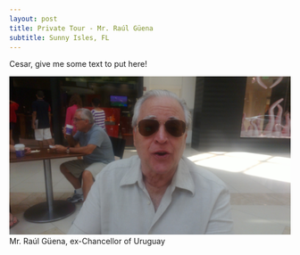 ```yaml
---
layout: post
title: Private Tour - Mr. Raúl Güena
subtitle: Sunny Isles, FL
---
```


Cesar, give me some text to put here!

![Mr. Raúl Güena, ex-Chancellor of Uruguay](/img/blog/raul-guena-2012-07.jpg)
Mr. Raúl Güena, ex-Chancellor of Uruguay

